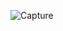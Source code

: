 ![Capture](https://user-images.githubusercontent.com/114738289/222402463-323a2657-4bb5-49f3-bc81-6530392fdfb2.PNG)

